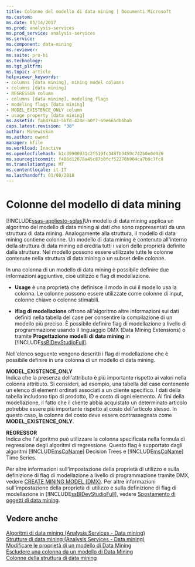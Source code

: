 ```yaml
---
title: Colonne del modello di data mining | Documenti Microsoft
ms.custom: 
ms.date: 03/14/2017
ms.prod: analysis-services
ms.prod_service: analysis-services
ms.service: 
ms.component: data-mining
ms.reviewer: 
ms.suite: pro-bi
ms.technology: 
ms.tgt_pltfrm: 
ms.topic: article
helpviewer_keywords:
- columns [data mining], mining model columns
- columns [data mining]
- REGRESSOR column
- columns [data mining], modeling flags
- modeling flags [data mining]
- MODEL_EXISTENCE_ONLY column
- usage property [data mining]
ms.assetid: fab47643-5bfd-424e-a0f7-69e665db6bab
caps.latest.revision: "38"
author: Minewiskan
ms.author: owend
manager: kfile
ms.workload: Inactive
ms.openlocfilehash: b1c39900931c2f519fc348fb3459c742b0e0d020
ms.sourcegitcommit: f486d12078a45c87b0fcf52270b904ca7b0c7fc8
ms.translationtype: MT
ms.contentlocale: it-IT
ms.lasthandoff: 01/08/2018
---
```

# <a name="mining-model-columns"></a>Colonne del modello di data mining
[!INCLUDE[ssas-appliesto-sqlas](../../includes/ssas-appliesto-sqlas.md)]Un modello di data mining applica un algoritmo del modello di data mining ai dati che sono rappresentati da una struttura di data mining. Analogamente alla struttura, il modello di data mining contiene colonne. Un modello di data mining è contenuto all'interno della struttura di data mining ed eredita tutti i valori delle proprietà definite dalla struttura. Nel modello possono essere utilizzate tutte le colonne contenute nella struttura di data mining o un subset delle colonne.  
  
 In una colonna di un modello di data mining è possibile definire due informazioni aggiuntive, cioè utilizzo e flag di modellazione.  
  
-   **Usage** è una proprietà che definisce il modo in cui il modello usa la colonna. Le colonne possono essere utilizzate come colonne di input, colonne chiave o colonne stimabili.  
  
-   I**flag di modellazione** offrono all'algoritmo altre informazioni sui dati definiti nella tabella del case per consentire la compilazione di un modello più preciso. È possibile definire flag di modellazione a livello di programmazione usando il linguaggio DMX (Data Mining Extensions) o tramite **Progettazione modelli di data mining** in [!INCLUDE[ssBIDevStudioFull](../../includes/ssbidevstudiofull-md.md)].  
  
 Nell'elenco seguente vengono descritti i flag di modellazione che è possibile definire in una colonna di un modello di data mining.  
  
 **MODEL_EXISTENCE_ONLY**  
 Indica che la presenza dell'attributo è più importante rispetto ai valori nella colonna attributo. Si consideri, ad esempio, una tabella del case contenente un elenco di elementi ordinati associati a un cliente specifico. I dati della tabella includono tipo di prodotto, ID e costo di ogni elemento. Ai fini della modellazione, il fatto che il cliente abbia acquistato un determinato articolo potrebbe essere più importante rispetto al costo dell'articolo stesso. In questo caso, la colonna del costo deve essere contrassegnata come **MODEL_EXISTENCE_ONLY**.  
  
 **REGRESSOR**  
 Indica che l'algoritmo può utilizzare la colonna specificata nella formula di regressione degli algoritmi di regressione. Questo flag è supportato dagli algoritmi [!INCLUDE[msCoName](../../includes/msconame-md.md)] Decision Trees e [!INCLUDE[msCoName](../../includes/msconame-md.md)] Time Series.  
  
 Per altre informazioni sull'impostazione della proprietà di utilizzo e sulla definizione di flag di modellazione a livello di programmazione tramite DMX, vedere [CREATE MINING MODEL &#40;DMX&#41;](../../dmx/create-mining-model-dmx.md). Per altre informazioni sull'impostazione della proprietà di utilizzo e sulla definizione di flag di modellazione in [!INCLUDE[ssBIDevStudioFull](../../includes/ssbidevstudiofull-md.md)], vedere [Spostamento di oggetti di data mining](../../analysis-services/data-mining/moving-data-mining-objects.md).  
  
## <a name="see-also"></a>Vedere anche  
 [Algoritmi di data mining &#40;Analysis Services - Data mining&#41;](../../analysis-services/data-mining/data-mining-algorithms-analysis-services-data-mining.md)   
 [Strutture di data mining &#40;Analysis Services - Data mining&#41;](../../analysis-services/data-mining/mining-structures-analysis-services-data-mining.md)   
 [Modificare le proprietà di un modello di Data Mining](../../analysis-services/data-mining/change-the-properties-of-a-mining-model.md)   
 [Escludere una colonna da un modello di Data Mining](../../analysis-services/data-mining/exclude-a-column-from-a-mining-model.md)   
 [Colonne della struttura di data mining](../../analysis-services/data-mining/mining-structure-columns.md)  
  
  
